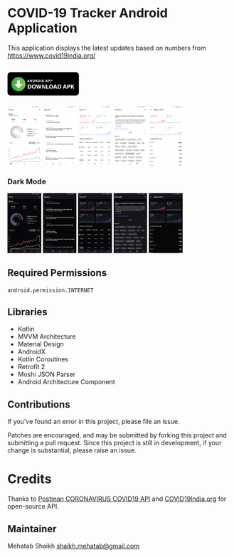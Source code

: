 # COVID-19 Tracker Android Application
This application displays the latest updates based on numbers from https://www.covid19india.org/

## <a href="https://github.com/Mehatab/covid-19/releases/download/v1.5.6/app-release.apk"><img src="screenshots/download_button.png" width="32%" /></a>

<img src="screenshots/light_screenshot_1.png" width="15%" /> <img src="screenshots/light_screenshot_2.png" width="15%" /> <img src="screenshots/light_screenshot_3.png" width="15%" /> <img src="screenshots/light_screenshot_4.png" width="15%" /> <img src="screenshots/light_screenshot_5.png" width="15%" />

### Dark Mode
<img src="screenshots/screenshot_1.png" width="15%" /> <img src="screenshots/screenshot_2.png" width="15%" />  <img src="screenshots/screenshot_3.png" width="15%" /> <img src="screenshots/screenshot_4.png" width="15%" /> <img src="screenshots/screenshot_5.png" width="15%" />

## Required Permissions
    android.permission.INTERNET

## Libraries
- Kotlin
- MVVM Architecture
- Material Design
- AndroidX
- Kotlin Coroutines
- Retrofit 2
- Moshi JSON Parser 
- Android Architecture Component

## Contributions

If you've found an error in this project, please file an issue.

Patches are encouraged, and may be submitted by forking this project and
submitting a pull request. Since this project is still in development,
if your change is substantial, please raise an issue.


# Credits
Thanks to [Postman CORONAVIRUS COVID19 API](https://documenter.getpostman.com/view/10808728/SzS8rjbc?version=latest) and [COVID19India.org](https://github.com/covid19india/api) for open-source API.

## Maintainer
Mehatab Shaikh <shaikh.mehatab@gmail.com>
